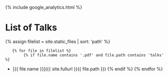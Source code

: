 {% include google_analytics.html %}

# List of Talks

{% assign filelist = site.static_files | sort: 'path'  %}
    
       {% for file in filelist %}
            {% if file.name contains '.pdf' and file.path contains 'talks' %}
 - [{{ file.name }}]({{ site.fullurl }}{{ file.path }})
            {% endif %}
        {% endfor %}
        
        
